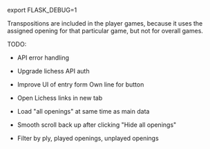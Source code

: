 export FLASK_DEBUG=1



Transpositions are included in the player games, because it uses the assigned opening for that particular game, but not for overall games.

TODO:

- API error handling
- Upgrade lichess API auth
- Improve UI of entry form
    Own line for button
- Open Lichess links in new tab

- Load "all openings" at same time as main data
- Smooth scroll back up after clicking "Hide all openings"

- Filter by ply, played openings, unplayed openings
